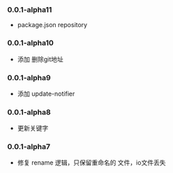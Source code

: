 ### 0.0.1-alpha11
  - package.json repository

### 0.0.1-alpha10
  - 添加 删除git地址

### 0.0.1-alpha9
  - 添加 update-notifier

### 0.0.1-alpha8
  - 更新关键字
  
### 0.0.1-alpha7
  - 修复 rename 逻辑，只保留重命名的 文件，io文件丢失